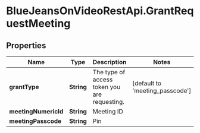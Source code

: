 # BlueJeansOnVideoRestApi.GrantRequestMeeting

## Properties
Name | Type | Description | Notes
------------ | ------------- | ------------- | -------------
**grantType** | **String** | The type of access token you are requesting. | [default to &#39;meeting_passcode&#39;]
**meetingNumericId** | **String** | Meeting ID | 
**meetingPasscode** | **String** | Pin | 


